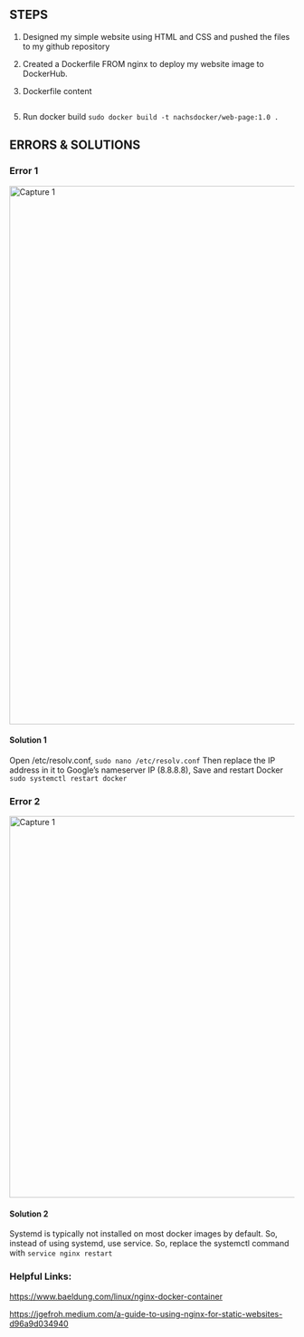 ## STEPS

1. Designed my simple website using HTML and CSS and pushed the files to my github repository
2. Created a Dockerfile FROM nginx to deploy my website image to DockerHub.

3. Dockerfile content 
```

```
5. Run docker build ``` sudo docker build -t nachsdocker/web-page:1.0 . ```

## ERRORS & SOLUTIONS

### Error 1
<img width="951" alt="Capture 1" src="https://user-images.githubusercontent.com/83463641/222446654-98fc98aa-e502-4cb1-aedb-3bc7d96d6499.PNG">

#### Solution 1
Open /etc/resolv.conf, ```sudo nano /etc/resolv.conf```  Then replace the IP address in it to Google’s nameserver IP (8.8.8.8), Save and restart Docker ```sudo systemctl restart docker```

### Error 2
<img width="674" alt="Capture 1" src="https://user-images.githubusercontent.com/83463641/222442939-2547cc6e-992c-4464-84f1-aade4e4eec30.PNG">

#### Solution 2
Systemd is typically not installed on most docker images by default. So, instead of using systemd, use service. So, replace the systemctl command with 
``` service nginx restart ```


### Helpful Links:

https://www.baeldung.com/linux/nginx-docker-container

https://jgefroh.medium.com/a-guide-to-using-nginx-for-static-websites-d96a9d034940
